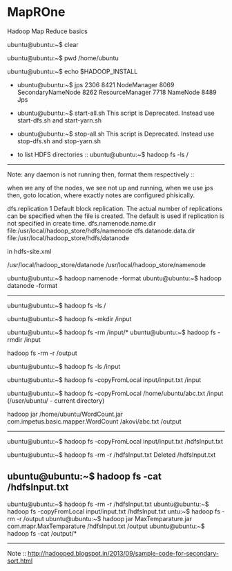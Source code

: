 # MapROne
Hadoop Map Reduce basics


ubuntu@ubuntu:~$ clear

ubuntu@ubuntu:~$ pwd
/home/ubuntu

ubuntu@ubuntu:~$ echo $HADOOP_INSTALL


- ubuntu@ubuntu:~$ jps
2306 
8421 NodeManager
8069 SecondaryNameNode
8262 ResourceManager
7718 NameNode
8489 Jps

- ubuntu@ubuntu:~$ start-all.sh
This script is Deprecated. Instead use start-dfs.sh and start-yarn.sh

- ubuntu@ubuntu:~$ stop-all.sh
This script is Deprecated. Instead use stop-dfs.sh and stop-yarn.sh

- to list HDFS directories ::
ubuntu@ubuntu:~$ hadoop fs -ls /


-----------------------------------------------------------------
Note: any daemon is not running then, format them respectively ::

when we any of the nodes, we see not up and running, when we use jps
then, goto location, where exactly notes are configured phisically.


<configuration>
<property>
  <name>dfs.replication</name>
  <value>1</value>
  <description>Default block replication.
  The actual number of replications can be specified when the file is created.
  The default is used if replication is not specified in create time.
  </description>
 </property>
 <property>
   <name>dfs.namenode.name.dir</name>
   <value>file:/usr/local/hadoop_store/hdfs/namenode</value>
 </property>
 <property>
   <name>dfs.datanode.data.dir</name>
   <value>file:/usr/local/hadoop_store/hdfs/datanode</value>
 </property>
</configuration>

in hdfs-site.xml


/usr/local/hadoop_store/datanode
/usr/local/hadoop_store/namenode

ubuntu@ubuntu:~$ hadoop namenode -format
ubuntu@ubuntu:~$ hadoop datanode -format


-------------------------------------------


ubuntu@ubuntu:~$ hadoop fs -ls /

ubuntu@ubuntu:~$ hadoop fs -mkdir /input

ubuntu@ubuntu:~$ hadoop fs -rm /input/*
ubuntu@ubuntu:~$ hadoop fs -rmdir /input

hadoop fs -rm -r /output




ubuntu@ubuntu:~$ hadoop fs -ls /input

ubuntu@ubuntu:~$ hadoop fs -copyFromLocal input/input.txt /input

ubuntu@ubuntu:~$ hadoop fs -copyFromLocal /home/ubuntu/abc.txt /input                                 (/user/ubuntu/ - current directory)



hadoop jar /home/ubuntu/WordCount.jar com.impetus.basic.mapper.WordCount /akovi/abc.txt /output


----------------------------------------------------------------------------
ubuntu@ubuntu:~$ hadoop fs -copyFromLocal input/input.txt   /hdfsInput.txt


ubuntu@ubuntu:~$ hadoop fs -rm -r /hdfsInput.txt
Deleted /hdfsInput.txt


ubuntu@ubuntu:~$ hadoop fs -cat   /hdfsInput.txt
--------------------------------------------------------------------

ubuntu@ubuntu:~$ hadoop fs -rm -r /hdfsInput.txt
ubuntu@ubuntu:~$ hadoop fs -copyFromLocal input/input.txt   /hdfsInput.txt
untu:~$ hadoop fs -rm -r /output
ubuntu@ubuntu:~$ hadoop jar MaxTemparature.jar com.mapr.MaxTemparature /hdfsInput.txt /output
ubuntu@ubuntu:~$ hadoop fs -cat   /output/*


----------------------------------------
Note :: 
http://hadooped.blogspot.in/2013/09/sample-code-for-secondary-sort.html



